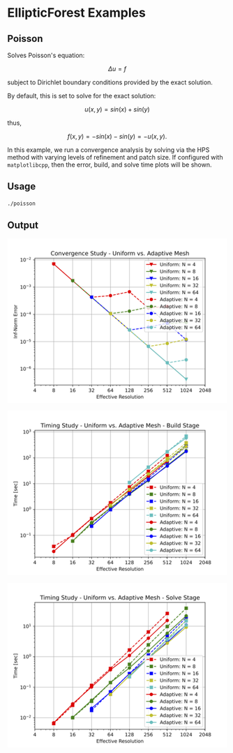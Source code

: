 # EllipticForest Examples

## Poisson

Solves Poisson's equation:

$$\Delta u  = f$$

subject to Dirichlet boundary conditions provided by the exact solution.

By default, this is set to solve for the exact solution:

$$u(x,y) = sin(x) + sin(y)$$

thus,

$$f(x,y) = -sin(x) - sin(y) = -u(x,y).$$

In this example, we run a convergence analysis by solving via the HPS method with varying
levels of refinement and patch size. If configured with `matplotlibcpp`, then the error, build,
and solve time plots will be shown.

## Usage

```Bash
./poisson
```

## Output

![](plot_elliptic_error.png)

![](plot_elliptic_build_time.png)

![](plot_elliptic_solve_time.png)
